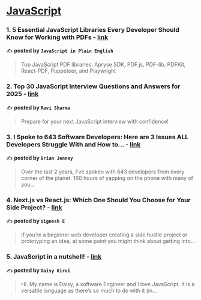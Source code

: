 
<h1><a href=https://medium.com/tag/javascript-development/recommended target="_blank" rel="noopener noreferrer">JavaScript</a></h1>
<h3>1. 5 Essential JavaScript Libraries Every Developer Should Know for Working with PDFs - <a href="https://medium.com/javascript-in-plain-english/5-essential-javascript-libraries-every-developer-should-know-for-working-with-pdfs-1b942262dee7" target="_blank" rel="noopener noreferrer">link</a></h3>

✍️ **posted by `JavaScript in Plain English`**

<blockquote>Top JavaScript PDF libraries: Apryse SDK, PDF.js, PDF-lib, PDFKit, React-PDF, Puppeteer, and Playwright</blockquote>

<h3>2. Top 30 JavaScript Interview Questions and Answers for 2025 - <a href="https://medium.com/@javascriptcentric/top-30-javascript-interview-questions-and-answers-for-2024-7f1e2d1d0638" target="_blank" rel="noopener noreferrer">link</a></h3>

✍️ **posted by `Ravi Sharma`**

<blockquote>Prepare for your next JavaScript interview with confidence!</blockquote>

<h3>3. I Spoke to 643 Software Developers: Here are 3 Issues ALL Developers Struggle With and How to… - <a href="https://medium.com/@brianjenney/i-spoke-to-643-software-developers-here-are-3-issues-all-developers-struggle-with-and-how-to-355979e96e69" target="_blank" rel="noopener noreferrer">link</a></h3>

✍️ **posted by `Brian Jenney`**

<blockquote>Over the last 2 years, I’ve spoken with 643 developers from every corner of the planet. 160 hours of yapping on the phone with many of you…</blockquote>

<h3>4. Next.js vs React.js: Which One Should You Choose for Your Side Project? - <a href="https://medium.com/@evicky2002/next-js-vs-react-js-which-one-should-you-choose-for-your-side-project-4fe22ddc0320" target="_blank" rel="noopener noreferrer">link</a></h3>

✍️ **posted by `Vignesh E`**

<blockquote>If you’re a beginner web developer creating a side hustle project or prototyping an idea, at some point you might think about getting into…</blockquote>

<h3>5. JavaScript in a nutshell! - <a href="https://medium.com/@daisykirui/javascript-in-a-nutshell-669dab5b6e78" target="_blank" rel="noopener noreferrer">link</a></h3>

✍️ **posted by `Daisy Kirui`**

<blockquote>Hi. My name is Daisy, a software Engineer and I love JavaScript. It is a versatile language as there’s so much to do with it (in…</blockquote>

